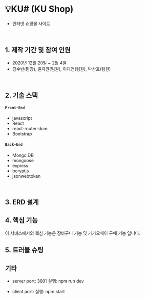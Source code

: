 # 💡KU# (KU Shop)

- 인터넷 쇼핑몰 사이트

</br>

## 1. 제작 기간 및 참여 인원

- 2020년 12월 20일 ~ 2월 4일
- 김수빈(팀장), 윤지원(팀원), 이재연(팀원), 박상호(팀원)

</br>

## 2. 기술 스택

#### `Front-End`

- javascript
- React
- react-router-dom
- Bootstrap

#### `Back-End`

- Mongo DB
- mongoose
- express
- bcryptjs
- jsonwebtoken

</br>

## 3. ERD 설계

## 4. 핵심 기능

이 서비스에서의 핵심 기능은 장바구니 기능 및 카카오페이 구매 기능 입니다.

## 5. 트러블 슈팅

## 기타

- server
  port: 3001
  실행: npm run dev

- client
  port:
  실행: npm start
